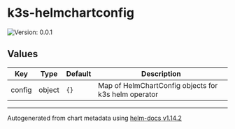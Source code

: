 # k3s-helmchartconfig

![Version: 0.0.1](https://img.shields.io/badge/Version-0.0.1-informational?style=flat-square)

## Values

| Key | Type | Default | Description |
|-----|------|---------|-------------|
| config | object | `{}` | Map of HelmChartConfig objects for k3s helm operator |

----------------------------------------------
Autogenerated from chart metadata using [helm-docs v1.14.2](https://github.com/norwoodj/helm-docs/releases/v1.14.2)
